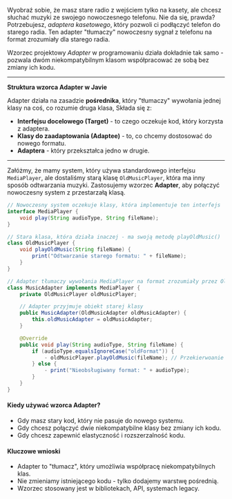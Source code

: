 Wyobraź sobie, że masz stare radio z wejściem tylko na kasety, ale chcesz słuchać muzyki ze swojego nowoczesnego telefonu. Nie da się, prawda? Potrzebujesz, *adaptera kasetowego*, który pozwoli ci podłączyć telefon do starego radia. Ten adapter "tłumaczy" nowoczesny sygnał z telefonu na format zrozumiały dla starego radia.

Wzorzec projektowy *Adapter* w programowaniu działa dokładnie tak samo - pozwala dwóm niekompatybilnym klasom współpracować ze sobą bez zmiany ich kodu.

---
**Struktura wzorca Adapter w Javie**

Adapter działa na zasadzie **pośrednika**, który "tłumaczy" wywołania jednej klasy na coś, co rozumie druga klasa, Składa się z:
- **Interfejsu docelowego (Target)** - to czego oczekuje kod, który korzysta z adaptera.
- **Klasy do zaadaptowania (Adaptee)** - to, co chcemy dostosować do nowego formatu.
- **Adaptera** - który przekształca jedno w drugie.

---
Załóżmy, że mamy system, który używa standardowego interfejsu `MediaPlayer`, ale dostaliśmy starą klasę `OldMusicPlayer`, która ma inny sposób odtwarzania muzyki. Zastosujemy wzorzec **Adapter**, aby połączyć nowoczesny system z przestarzałą klasą.

```java
// Nowoczesny system oczekuje klasy, która implementuje ten interfejs
interface MediaPlayer {
	void play(String audioType, String fileName);
}

// Stara klasa, która działa inaczej - ma swoją metodę playOldMusic()
class OldMusicPlayer {
	void playOldMusic(String fileName) {
		print("Odtwarzanie starego formatu: " + fileName);
	}
}

// Adapter tłumaczy wywołania MediaPlayer na format zrozumiały przez OldMediaPlayer
class MusicAdapter implements MediaPlayer {
	private OldMusicPlayer oldMusicPlayer;

	// Adapter przyjmuje obiekt starej klasy
	public MusicAdapter(OldMusicAdapter oldMusicAdapter) {
		this.oldMusicAdapter = oldMusicAdapter;
	}

	@Override
	public void play(String audioType, String fileName) {
		if (audioType.equalsIgnoreCase("oldFormat")) {
			- oldMusicPlayer.playOldMusic(fileName); // Przekierwoanie wywoływania starej metody
		} else {
			- print("Nieobsługiwany format: " + audioType);
		}
	}
}

```

#### Kiedy używać wzorca Adapter?
- Gdy masz stary kod, który nie pasuje do nowego systemu.
- Gdy chcesz połączyć dwie niekompatybilne klasy bez zmiany ich kodu.
- Gdy chcesz zapewnić elastyczność i rozszerzalność kodu.


#### Kluczowe wnioski
- Adapter to "tłumacz", który umożliwia współpracę niekompatybilnych klas.
- Nie zmieniamy istniejącego kodu - tylko dodajemy warstwę pośrednią.
- Wzorzec stosowany jest w bibliotekach, API, systemach legacy.